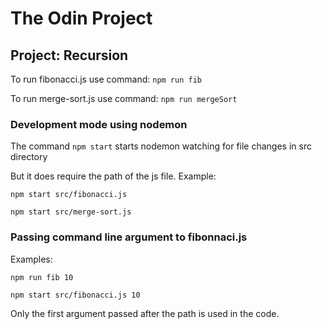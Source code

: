 # The Odin Project

## Project: Recursion

To run fibonacci.js use command: `npm run fib`

To run merge-sort.js use command: `npm run mergeSort`

### Development mode using nodemon

The command `npm start` starts nodemon watching for file changes in src directory

But it does require the path of the js file. Example:

`npm start src/fibonacci.js`

`npm start src/merge-sort.js`

### Passing command line argument to fibonnaci.js

Examples:

`npm run fib 10`

`npm start src/fibonacci.js 10`

Only the first argument passed after the path is used in the code.

